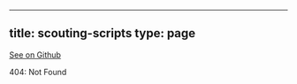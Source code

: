 
---
title: scouting-scripts
type: page
---

[See on Github](https://github.com/jakeroggenbuck/scouting-scripts/)

404: Not Found